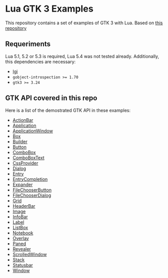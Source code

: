 # Lua GTK 3 Examples

This repository contains a set of examples of GTK 3 with Lua. Based on [this repository](https://github.com/gerito1/vala-gtk-examples)

## Requeriments

Lua 5.1, 5.2 or 5.3 is required, Lua 5.4 was not tested already. Additionally, this dependencies are necessary:

 * [lgi](https://github.com/pavouk/lgi)
 * `gobject-introspection >= 1.70`
 * `gtk3 >= 3.24`

## GTK API covered in this repo

Here is a list of the demostrated GTK API in these examples:

  * [ActionBar][ActionBar_API]
  * [Application][Application_API]
  * [ApplicationWindow][ApplicationWindow_API]
  * [Box][Box_API]
  * [Builder][Builder_API]
  * [Button][Button_API]
  * [ComboBox][ComboBox_API]
  * [ComboBoxText][ComboBoxText_API]
  * [CssProvider][CssProvider_API]
  * [Dialog][Dialog_API]
  * [Entry][Entry_API]
  * [EntryCompletion][EntryCompletion_API]
  * [Expander][Expander_API]
  * [FileChooserButton][FileChooserButton_API]
  * [FileChooserDialog][FileChooserDialog_API]
  * [Grid][Grid_API]
  * [HeaderBar][HeaderBar_API]
  * [Image][Image_API]
  * [InfoBar][InfoBar_API]
  * [Label][Label_API]
  * [ListBox][ListBox_API]
  * [Notebook][Notebook_API]
  * [Overlay][Overlay_API]
  * [Paned][Paned_API]
  * [Revealer][Revealer_API]
  * [ScrolledWindow][ScrolledWindow_API]
  * [Stack][Stack_API]
  * [Statusbar][Statusbar_API]
  * [Window][Window_API]

[ActionBar_API]: https://developer.gnome.org/gtk3/stable/GtkActionBar.html
[Application_API]: https://developer.gnome.org/gtk3/stable/GtkApplication.html
[ApplicationWindow_API]: https://developer.gnome.org/gtk3/stable/GtkApplicationWindow.html
[Box_API]: https://developer.gnome.org/gtk3/stable/GtkBox.html
[Builder_API]: https://developer.gnome.org/gtk3/stable/GtkBuilder.html
[Button_API]: https://developer.gnome.org/gtk3/stable/GtkButton.html
[ComboBox_API]: https://developer.gnome.org/gtk3/stable/GtkComboBox.html
[ComboBoxText_API]: https://developer.gnome.org/gtk3/stable/GtkComboBoxText.html
[CssProvider_API]: https://developer.gnome.org/gtk3/stable/GtkCssProvider.html
[Dialog_API]: https://developer.gnome.org/gtk3/stable/GtkDialog.html
[Entry_API]: https://developer.gnome.org/gtk3/stable/GtkEntry.html
[EntryCompletion_API]: https://developer.gnome.org/gtk3/stable/GtkEntryCompletion.html
[Expander_API]: https://developer.gnome.org/gtk3/stable/GtkExpander.html
[FileChooserButton_API]: https://developer.gnome.org/gtk3/stable/GtkFileChooserButton.html
[FileChooserDialog_API]: https://developer.gnome.org/gtk3/stable/GtkFileChooserDialog.html
[Grid_API]: https://developer.gnome.org/gtk3/stable/GtkGrid.html
[HeaderBar_API]: https://developer.gnome.org/gtk3/stable/GtkHeaderBar.html
[Image_API]: https://developer.gnome.org/gtk3/stable/GtkImage.html
[InfoBar_API]: https://developer.gnome.org/gtk3/stable/GtkInfoBar.html
[Label_API]: https://developer.gnome.org/gtk3/stable/GtkLabel.html
[ListBox_API]: https://developer.gnome.org/gtk3/stable/GtkListBox.html
[Notebook_API]: https://developer.gnome.org/gtk3/stable/GtkNotebook.html
[Overlay_API]: https://developer.gnome.org/gtk3/stable/GtkOverlay.html
[Paned_API]: https://developer.gnome.org/gtk3/stable/GtkPaned.html
[Revealer_API]: https://developer.gnome.org/gtk3/stable/GtkRevealer.html
[ScrolledWindow_API]: https://developer.gnome.org/gtk3/stable/GtkScrolledWindow.html
[Stack_API]: https://developer.gnome.org/gtk3/stable/GtkStack.html
[Statusbar_API]: https://developer.gnome.org/gtk3/stable/GtkStatusbar.html
[Window_API]: https://developer.gnome.org/gtk3/stable/GtkWindow.html